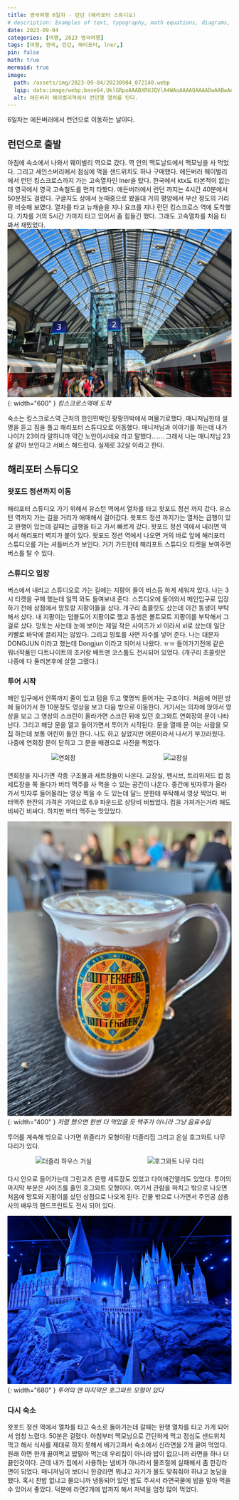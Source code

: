 ```yaml
---
title: 영국여행 6일차 - 런던 (해리포터 스튜디오)
# description: Examples of text, typography, math equations, diagrams, flowcharts, pictures, videos, and more.
date: 2023-09-04
categories: [여행, 2023 영국여행]
tags: [여행, 영국, 런던, 해리포터, lner,]
pin: false
math: true
mermaid: true
image:
  path: /assets/img/2023-09-04/20230904_072140.webp
  lqip: data:image/webp;base64,UklGRpoAAABXRUJQVlA4WAoAAAAQAAAADwAABwAAQUxQSDIAAAARL0AmbZurmr57yyIiqE8oiG0bejIYEQTgqiDA9vqnsUSI6H+oAERp2HZ65qP/VIAWAFZQOCBCAAAA8AEAnQEqEAAIAAVAfCWkAALp8sF8rgRgAP7o9FDvMCkMde9PK7euH5M1m6VWoDXf2FkP3BqV0ZYbO6NA/VFIAAAA
  alt: 에든버러 웨이벌리역에서 런던행 열차를 탄다.
---
```


6일차는 에든버러에서 런던으로 이동하는 날이다.

## 런던으로 출발
아침에 숙소에서 나와서 웨이벌리 역으로 갔다. 역 안의 맥도날드에서 맥모닝을 사 먹었다. 그리고 세인스버리에서 점심에 먹을 샌드위치도 하나 구매했다.
에든버러 웨이벌리에서 런던 킹스크로스까지 가는 고속열차인 lner을 탔다. 한국에서 ktx도 타본적이 없는데 영국에서 영국 고속철도를 먼저 타봤다. 에든버러에서 런던 까지는 4시간 40분에서 50분정도 걸렸다. 구글지도 상에서 눈때중으로 봤을대 거의 평양에서 부산 정도의 거리랑 비슷해 보였다.
​열차를 타고 뉴캐슬을 지나 요크를 지나 런던 킹스크로스 역에 도착했다. 기차를 거의 5시간 가까지 타고 있어서 좀 힘들긴 했다. 그래도 고속열차를 처음 타봐서 재밌었다.
![킹스크로스역 플랫폼](/assets/img/2023-09-04/20230904_124636.webp){: width="600" }
_킹스크로스역에 도착_

숙소는 킹스크로스역 근처의 한인민박인 팡팡민박에서 머물기로했다. 매니저님한테 설명을 듣고 짐을 풀고 해리포터 스튜디오로 이동했다.
매니저님과 이야기를 하는데 내가 나이가 23이라 말하니까 약간 노안이시네요 라고 말했다....... 그래서 나는 매니저님 23살 같아 보인다고 서비스 해드렸다. 실제로 32살 이라고 한다. 
​
## 해리포터 스튜디오
### 왓포드 정션까지 이동
해리포터 스튜디오 가기 위해서 유스턴 역에서 열차를 타고 왓포드 정션 까지 갔다. 유스턴 역까지 가는 길을 거리가 애매해서 걸어갔다. 왓포드 정션 까지가는 열차는 급행이 있고 완행이 있는데 갈때는 급행을 타고 가서 빠르게 갔다. 왓포드 정션 역에서 내리면 역에서 해리포터 벽지가 붙어 있다. 왓포드 정션 역에서 나오면 거의 바로 앞에 해리포터 스튜디오를 가는 셔틀버스가 보인다. 거기 가드한테 해리포트 스튜디오 티켓을 보여주면 버스를 탈 수 있다. 
​
### 스튜디오 입장 
버스에서 내리고 스튜디오로 가는 길에는 지팡이 들이 비스듬 하게 세워져 있다. 나는 3시 티켓을 구매 했는데 일찍 와도 들여보내 준다. 
스튜디오에 들어와서 메인입구로 입장하기 전에 상점에서 망토랑 지팡이들을 샀다.  개구리 촠콜릿도 샀는데 이건 동생이 부탁해서 샀다. 내 지팡이는 덤블도어 지팡이로 했고 동생은 볼트모트 지팡이를 부탁해서 그걸로 샀다. 망토는 사는데 눈에 보이는 제일 작은 사이즈가 xl 이라서 xl로 샀는데 일단 키빨로 바닥에 끌리지는 않았다.  그리고 망토를 사면 자수를 넣어 준다. 나는 대문자 DONGJUN 이라고 했는데 Dongjun 이라고 되어서 나왔다. ㅠㅠ 들어가기전에 같은 워너작품인 다트나이트의 조커랑 배트맨 코스튬도 전시되어 있었다. (개구리 초콜릿은 나중에 다 둘러본후에 살껄 그랬다.)
​
### 투어 시작
매인 입구에서 안쪽까지 줄이 있고 텀을 두고 몇명씩 들어가는 구조이다. 처음에 어떤 방에 들어가서 한 10분정도 영상을 보고 다음 방으로 이동한다. 거기서는 의자에 앉아서 영상을 보고 그 영상의 스크린이 올라가면 스크린 뒤에 있던 호그와트 연회장의 문이 나타난다. 그리고 해당 문을 열고 들어가면서 투어가 시작된다. 문을 열때 문 여는 사람을 모집 하는데 보통 어린이 들인 한다. 나도 하고 싶었지만 어른이라서 나서기 부끄러웠다. 나중에 연회장 문이 닫히고 그 문을 배경으로 사진을 찍었다.
<div style="display: flex; justify-content: space-around; margin-bottom: 20px;">
  <img src="{{ '/assets/img/2023-09-04/20230904_154737.webp' | relative_url }}" alt="연회장">
  <img src="{{ '/assets/img/2023-09-04/20230904_160316.webp' | relative_url }}" alt="교장실">
</div>

연회장을 지나가면 각종 구조물과 세트장들이 나온다. 교장실, 펜시브, 트리위저드 컵 등 세트장을 쭉 돌다가 버터 맥주를 사 먹을 수 있는 공간이 나온다. 중간에 빗자루가 올라가서 빗자루 들어올리는 영상 찍을 수 도 있는데 달느 분한테 부탁해서 영상 찍었다. 버터맥주 한잔의 가격은 기억으로 6.9 파운드로 상당비 비쌌었다. 컵을 가져가는거라 해도 비싸긴 비싸다. 하지만 버터 맥주는 맛있었다. 

![버터비어](/assets/img/2023-09-04/20230904_165320.webp){: width="400" }
_저렴 했으면 한번 더 먹었을 듯 맥주가 아니라 그냥 음료수임_

투어를 계속해 밖으로 나가면 위즐리가 모형이랑 더즐리집 그리고 온실 호그와트 나무 다리가 있다. 
<div style="display: flex; justify-content: space-around; margin-bottom: 20px;">
  <img src="{{ '/assets/img/2023-09-04/20230904_170350.webp' | relative_url }}" alt="더즐리 하우스 거실">
  <img src="{{ '/assets/img/2023-09-04/20230904_171057.webp' | relative_url }}" alt="호그와트 나무 다리">
</div>

다시 안으로 들어가는데 그린고츠 은행 세트장도 있었고 다이애건앨리도 있었다. 투어의 마지막 부분은 사이즈를 줄인 호그와트 모형이다. 여기서 관람을 마치고 밖으로 나오면 처음에 망토와 지팡이를 샀던 상점으로 나오게 된다. 간물 밖으로 나가면서 주인공 삼총사의 배우의 핸드프린트도 전시 되어 있다.

![호그와트 모형](/assets/img/2023-09-04/20230904_172914.webp){: width="680" }
_투어의 맨 마지막은 호그와트 모형이 있다_

### 다시 숙소
왓포드 정션 역에서 열차를 타고 숙소로 돌아가는데 갈때는 완행 열차를 타고 가게 되어서 엄청 느렸다. 50분은 걸렸다. 아침부터 맥모닝으로 간단하게 먹고 점심도 샌드위치 먹고 해서 식사를 제대로 하지 못해서 배가고파서 숙소에서 신라면을 2개 끓여 먹었다. 원래 하면 한개 끓여먹고 밥말아 먹는데 우리집이 아니라 밥이 없으니까 라면을 하나 더 끓인것이다.
근데 내가 집에서 사용하는 냄비가 아니라서 물조절에 실패해서 좀 한강라면이 되었다. 매니저님이 보더니 한강라면 뭐냐고 자기가 물도 맞춰줘야 하냐고 농담을 했다. 혹시 찬밥 없냐고 물으니까 냉동되어 있던 밥도 주셔서 라면국물에 밥을 말아 먹을 수 있어서 좋았다. 덕분에 라면2개에 밥까지 해서 저녁을 엄청 많이 먹었다.